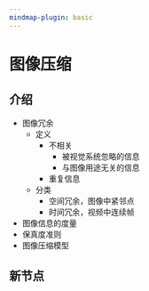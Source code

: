 ```yaml
---
mindmap-plugin: basic
---
```


# 图像压缩

## 介绍
- 图像冗余
    - 定义
        - 不相关
	        - 被视觉系统忽略的信息
	        - 与图像用途无关的信息
        - 重复信息
    - 分类
        - 空间冗余，图像中紧邻点
        - 时间冗余，视频中连续帧
- 图像信息的度量
- 保真度准则
- 图像压缩模型

## 新节点